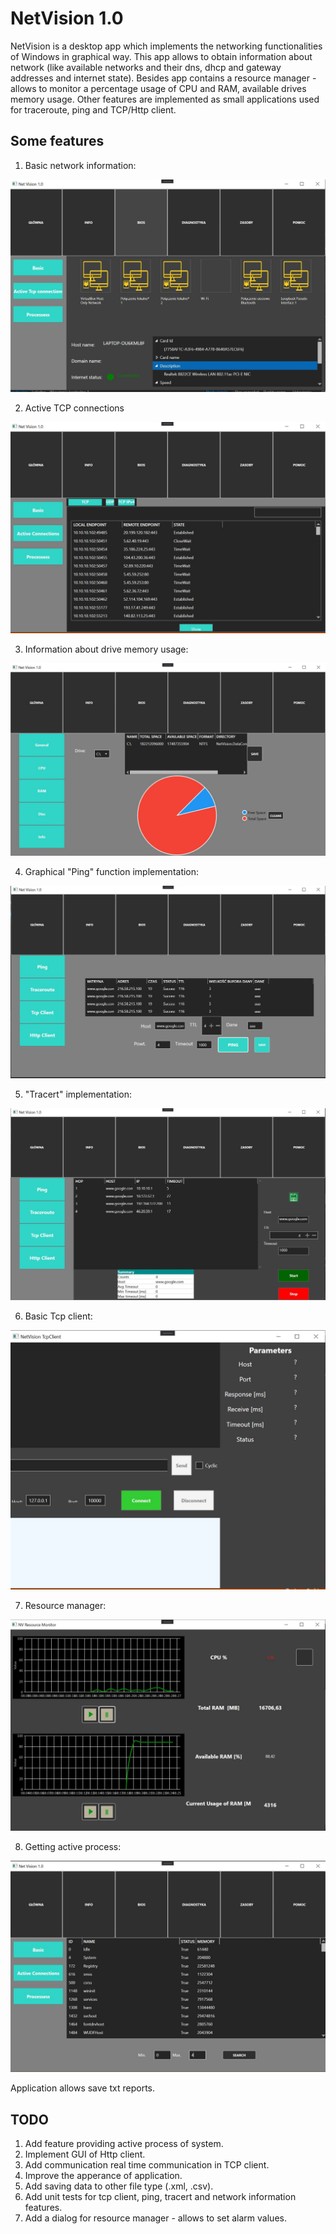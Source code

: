 # NetVision 1.0

NetVision is a desktop app which implements the networking functionalities of Windows in graphical way.
This app allows to obtain information about network (like available networks and their dns, dhcp and gateway addresses and internet state).
Besides app contains a resource manager - allows to monitor a percentage usage of CPU and RAM, available drives memory usage. Other features are implemented as small applications
used for traceroute, ping and TCP/Http client.

## Some features

1. Basic network information:

![Image](https://github.com/Tomasz789/NetVision-App/blob/master/Img/basic_info.JPG)

2. Active TCP connections

![Image](https://github.com/Tomasz789/NetVision-App/blob/master/Img/connections.JPG)

3. Information about drive memory usage:

![Image](https://github.com/Tomasz789/NetVision-App/blob/master/Img/disc.JPG)

4. Graphical "Ping" function implementation:

![Image](https://github.com/Tomasz789/NetVision-App/blob/master/Img/ping.JPG)

5. "Tracert" implementation:

![Image](https://github.com/Tomasz789/NetVision-App/blob/master/Img/tracert.JPG)

6. Basic Tcp client:

![Image](https://github.com/Tomasz789/NetVision-App/blob/master/Img/tcp.JPG)

7. Resource manager:

![Image](https://github.com/Tomasz789/NetVision-App/blob/master/Img/res.JPG)

8. Getting active process:

![Image](https://github.com/Tomasz789/NetVision-App/blob/master/Img/processapp.JPG)

Application allows save txt reports.

## TODO

1. Add feature providing active process of system.
2. Implement GUI of Http client.
3. Add communication real time communication in TCP client.
4. Improve the apperance of application.
5. Add saving data to other file type (.xml, .csv).
6. Add unit tests for tcp client, ping, tracert and network information features.
7. Add a dialog for resource manager - allows to set alarm values.

